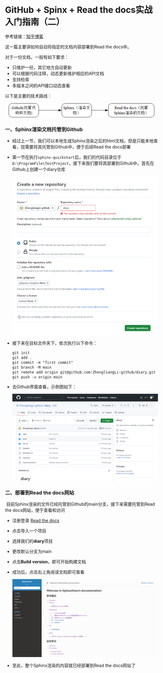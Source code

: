 # GitHub + Spinx + Read the docs实战入门指南（二）

参考链接：[知乎博客](https://zhuanlan.zhihu.com/p/618886468)

这一篇主要讲如何自动将指定的文档内容部署到Read the docs中。

对于一份文档，一般有如下要求：

- 只维护一份，其它地方自动更新
- 可以根据代码注释，动态更新维护相应的API文档
- 支持检索
- 多版本之间的API接口动态查看

以下是主要的技术路线：

![](02.assets/image-20230508205853729.png)

### 一、Sphinx渲染文档托管到Github

- 经过上一节，我们可以本地生成Sphinx渲染之后的html文档，但是只能本地查看，现需要将其托管到Github中，便于后续Read the docs部署

- 第一节在执行`sphinx-quickstart`后，我们的代码目录位于`D:\ProgramFile\TestProject`，接下来我们要将其部署到Github中。首先在Github上创建一个diary仓库

  ![](02.assets/image-20230508210621585.png)

- 接下来在目标文件夹下，依次执行以下命令：

  ```
  git init
  git add .
  git commit -m "first commit"
  git branch -M main
  git remote add origin git@github.com:ZhongliangLi-github/diary.git
  git push -u origin main
  ```

- 去Github界面查看，示例图如下：

  ![](02.assets/image-20230508210952148.png)

### 二、部署到Read the docs网站

​	目前Sphinx渲染的文件已经托管到Github的main分支，接下来需要托管到Read the docs网站，便于查看和访问

- 注册登录 [Read the docs](https://readthedocs.org/dashboard/)

- 点击导入一个项目

- 选择我们的**diary**项目

- 更改默认分支为main

- 点击**Build version**，即可开始构建文档

- 成功后，点击右上角阅读文档即可查看

  ![](02.assets/image-20230508212613423.png)

- 至此，整个Sphinx渲染的内容就已经部署到Read the docs网站了

